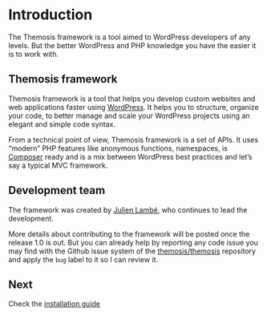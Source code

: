 Introduction
============

The Themosis framework is a tool aimed to WordPress developers of any levels. But the better WordPress and PHP knowledge you have the easier it is to work with.

Themosis framework
------------------

Themosis framework is a tool that helps you develop custom websites and web applications faster using [WordPress](http://wordpress.org). It helps you to structure, organize your code, to better manage and scale your WordPress projects using an elegant and simple code syntax.

From a technical point of view, Themosis framework is a set of APIs. It uses “modern” PHP features like anonymous functions, namespaces, is [Composer](https://getcomposer.org/) ready and is a mix between WordPress best practices and let’s say a typical MVC framework.

Development team
----------------
The framework was created by [Julien Lambé](http://www.themosis.com/), who continues to lead the development.

More details about contributing to the framework will be posted once the release 1.0 is out. But you can already help by reporting any code issue you may find with the Github issue system of the [themosis/themosis](https://github.com/themosis/themosis/issues) repository and apply the `bug` label to it so I can review it.

Next
----
Check the [installation guide](https://github.com/themosis/documentation/blob/master/installation.md)